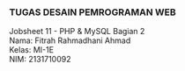 ### TUGAS DESAIN PEMROGRAMAN WEB  
Jobsheet 11 - PHP & MySQL Bagian 2  
Nama: Fitrah Rahmadhani Ahmad  
Kelas: MI-1E  
NIM: 2131710092
